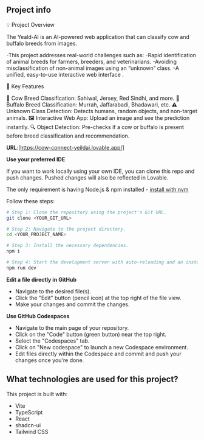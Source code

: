 ## Project info
💡 Project Overview

The Yeald-AI is an AI-powered web application that can classify cow and buffalo breeds from images.

-This project addresses real-world challenges such as:
-Rapid identification of animal breeds for farmers, breeders, and veterinarians.
-Avoiding misclassification of non-animal images using an “unknown” class.
-A unified, easy-to-use interactive web interface .

🔑 Key Features

🐄 Cow Breed Classification: Sahiwal, Jersey, Red Sindhi, and more.
🐃 Buffalo Breed Classification: Murrah, Jaffarabadi, Bhadawari, etc.
⚠️ Unknown Class Detection: Detects humans, random objects, and non-target animals.
🖼️ Interactive Web App: Upload an image and see the prediction instantly.
🔍 Object Detection: Pre-checks if a cow or buffalo is present before breed classification and recommendation.

**URL**:[https://cow-connect-yeildai.lovable.app/]


**Use your preferred IDE**

If you want to work locally using your own IDE, you can clone this repo and push changes. Pushed changes will also be reflected in Lovable.

The only requirement is having Node.js & npm installed - [install with nvm](https://github.com/nvm-sh/nvm#installing-and-updating)

Follow these steps:

```sh
# Step 1: Clone the repository using the project's Git URL.
git clone <YOUR_GIT_URL>

# Step 2: Navigate to the project directory.
cd <YOUR_PROJECT_NAME>

# Step 3: Install the necessary dependencies.
npm i

# Step 4: Start the development server with auto-reloading and an instant preview.
npm run dev
```

**Edit a file directly in GitHub**

- Navigate to the desired file(s).
- Click the "Edit" button (pencil icon) at the top right of the file view.
- Make your changes and commit the changes.

**Use GitHub Codespaces**

- Navigate to the main page of your repository.
- Click on the "Code" button (green button) near the top right.
- Select the "Codespaces" tab.
- Click on "New codespace" to launch a new Codespace environment.
- Edit files directly within the Codespace and commit and push your changes once you're done.

## What technologies are used for this project?

This project is built with:

- Vite
- TypeScript
- React
- shadcn-ui
- Tailwind CSS


